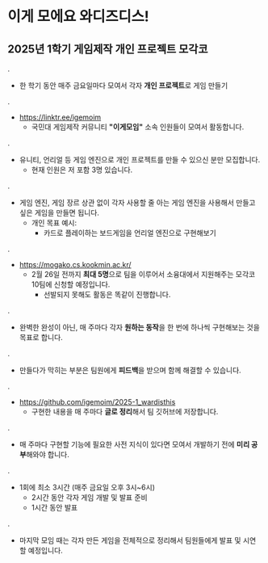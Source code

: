 # 이게 모에요 와디즈디스!
## 2025년 1학기 게임제작 개인 프로젝트 모각코
.
- 한 학기 동안 매주 금요일마다 모여서 각자 **개인 프로젝트**로 게임 만들기

.
- https://linktr.ee/igemoim
  - 국민대 게임제작 커뮤니티 **"이게모임"** 소속 인원들이 모여서 활동합니다.

.
- 유니티, 언리얼 등 게임 엔진으로 개인 프로젝트를 만들 수 있으신 분만 모집합니다.
  - 현재 인원은 저 포함 3명 있습니다.
    
.
- 게임 엔진, 게임 장르 상관 없이
각자 사용할 줄 아는 게임 엔진을 사용해서
만들고 싶은 게임을 만들면 됩니다.
  - 개인 목표 예시:
    - 카드로 플레이하는 보드게임을 언리얼 엔진으로 구현해보기

.
- https://mogako.cs.kookmin.ac.kr/
  - 2월 26일 전까지 **최대 5명**으로 팀을 이루어서 소융대에서 지원해주는 모각코 10팀에 신청할 예정입니다.
    - 선발되지 못해도 활동은 똑같이 진행합니다.
    
.
- 완벽한 완성이 아닌, 매 주마다 각자 **원하는 동작**을
한 번에 하나씩 구현해보는 것을 목표로 합니다.
    
.
- 만들다가 막히는 부분은 팀원에게 **피드백**을 받으며 함께 해결할 수 있습니다.

.
- https://github.com/igemoim/2025-1_wardisthis
  - 구현한 내용을 매 주마다 **글로 정리**해서 팀 깃허브에 저장합니다.
    
.
- 매 주마다 구현할 기능에 필요한 사전 지식이 있다면 모여서 개발하기 전에 **미리 공부**해와야 합니다.
    
.
- 1회에 최소 3시간 (매주 금요일 오후 3시~6시)
  - 2시간 동안 각자 게임 개발 및 발표 준비
  - 1시간 동안 발표

.
- 마지막 모임 때는 각자 만든 게임을 전체적으로 정리해서 팀원들에게 발표 및 시연할 예정입니다.
